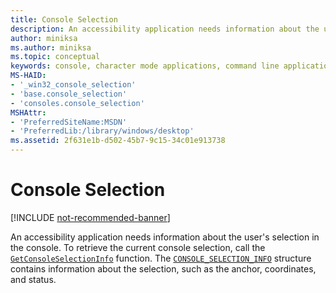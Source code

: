 ```yaml
---
title: Console Selection
description: An accessibility application needs information about the user's selection in the console.
author: miniksa
ms.author: miniksa
ms.topic: conceptual
keywords: console, character mode applications, command line applications, terminal applications, console api
MS-HAID:
- '_win32_console_selection'
- 'base.console_selection'
- 'consoles.console_selection'
MSHAttr:
- 'PreferredSiteName:MSDN'
- 'PreferredLib:/library/windows/desktop'
ms.assetid: 2f631e1b-d502-45b7-9c15-34c01e913738
---
```


# Console Selection

[!INCLUDE [not-recommended-banner](./includes/not-recommended-banner.md)]

An accessibility application needs information about the user's selection in the console. To retrieve the current console selection, call the [`GetConsoleSelectionInfo`](getconsoleselectioninfo.md) function. The [`CONSOLE_SELECTION_INFO`](console-selection-info-str.md) structure contains information about the selection, such as the anchor, coordinates, and status.
